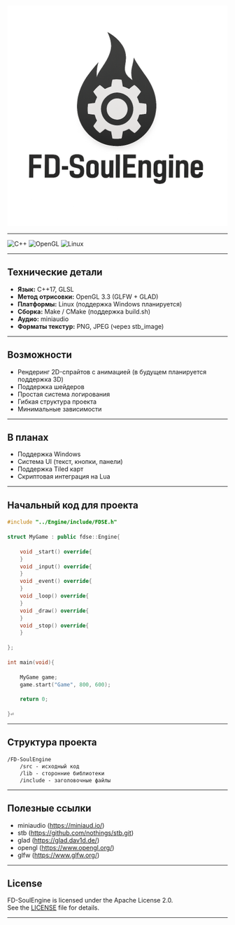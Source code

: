
<p align="center">
  <img src="icon.png" alt="FD-SoulEngine logo" width="550"/>
</p>


---

![C++](https://img.shields.io/badge/C++-17-blue) ![OpenGL](https://img.shields.io/badge/OpenGL-3.3-green) ![Linux](https://img.shields.io/badge/Linux-supported-orange)

---

## Технические детали
- **Язык:** C++17, GLSL  
- **Метод отрисовки:** OpenGL 3.3 (GLFW + GLAD)  
- **Платформы:** Linux (поддержка Windows планируется)  
- **Сборка:** Make / CMake (поддержка build.sh)  
- **Аудио:** miniaudio
- **Форматы текстур:** PNG, JPEG (через stb_image)

---

## Возможности
- Рендеринг 2D-спрайтов с анимацией  (в будущем планируется поддержка 3D)
- Поддержка шейдеров  
- Простая система логирования  
- Гибкая структура проекта  
- Минимальные зависимости  

---
## В планах
- Поддержка Windows  
- Система UI (текст, кнопки, панели)  
- Поддержка Tiled карт  
- Скриптовая интеграция на Lua  

---

## Начальный код для проекта

```cpp
#include "../Engine/include/FDSE.h"

struct MyGame : public fdse::Engine{

    void _start() override{
    }
    void _input() override{
    }
    void _event() override{
    }
    void _loop() override{
    }
    void _draw() override{
    }
    void _stop() override{
    }

};

int main(void){

    MyGame game;
    game.start("Game", 800, 600);

    return 0;
    
}⏎  
```

---

## Структура проекта
``` text
/FD-SoulEngine
	/src - исходный код
	/lib - сторонние библиотеки
	/include - заголовочные файлы
```

---

## Полезные ссылки

- miniaudio (https://miniaud.io/)
- stb (https://github.com/nothings/stb.git)
- glad (https://glad.dav1d.de/)
- opengl (https://www.opengl.org/)
- glfw (https://www.glfw.org/)

---
## License
FD-SoulEngine is licensed under the Apache License 2.0.  
See the [LICENSE](./LICENSE) file for details.

---
